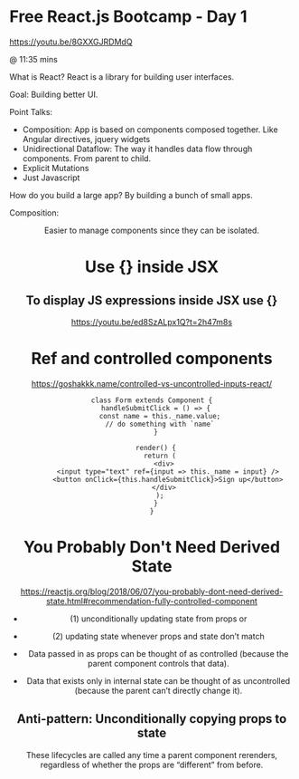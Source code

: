 # Free React.js Bootcamp - Day 1

https://youtu.be/8GXXGJRDMdQ

@ 11:35 mins

What is React? React is a library for building user interfaces.

Goal: Building better UI.

Point Talks:
* Composition: App is based on components composed together. Like Angular directives, jquery widgets
* Unidirectional Dataflow: The way it handles data flow through components. From parent to child.
* Explicit Mutations
* Just Javascript

How do you build a large app? By building a bunch of small apps.

Composition:
<Container>
  <Navbar/>
  <Header/>
<Container/>

Easier to manage components since they can be isolated.

# Use {} inside JSX
## To display JS expressions inside JSX use {}
https://youtu.be/ed8SzALpx1Q?t=2h47m8s

# Ref and controlled components
https://goshakkk.name/controlled-vs-uncontrolled-inputs-react/

```
class Form extends Component {
  handleSubmitClick = () => {
    const name = this._name.value;
    // do something with `name`
  }

  render() {
    return (
      <div>
        <input type="text" ref={input => this._name = input} />
        <button onClick={this.handleSubmitClick}>Sign up</button>
      </div>
    );
  }
}
```
# You Probably Don't Need Derived State
https://reactjs.org/blog/2018/06/07/you-probably-dont-need-derived-state.html#recommendation-fully-controlled-component

* (1) unconditionally updating state from props or 
* (2) updating state whenever props and state don’t match

* Data passed in as props can be thought of as controlled (because the parent component controls that data). 
* Data that exists only in internal state can be thought of as uncontrolled (because the parent can’t directly change it).

## Anti-pattern: Unconditionally copying props to state

These lifecycles are called any time a parent component rerenders, regardless of whether the props are “different” from before. 
